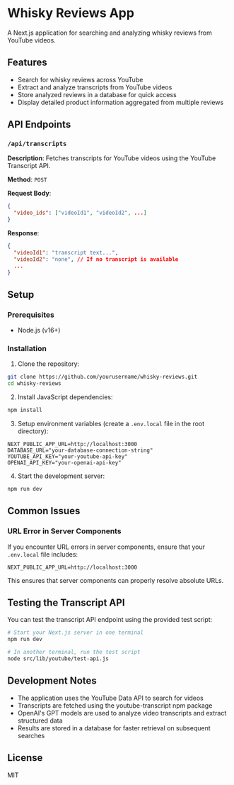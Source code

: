 # Whisky Reviews App

A Next.js application for searching and analyzing whisky reviews from YouTube videos.

## Features

- Search for whisky reviews across YouTube
- Extract and analyze transcripts from YouTube videos
- Store analyzed reviews in a database for quick access
- Display detailed product information aggregated from multiple reviews

## API Endpoints

### `/api/transcripts`

**Description**: Fetches transcripts for YouTube videos using the YouTube Transcript API.

**Method**: `POST`

**Request Body**:

```json
{
  "video_ids": ["videoId1", "videoId2", ...]
}
```

**Response**:

```json
{
  "videoId1": "transcript text...",
  "videoId2": "none", // If no transcript is available
  ...
}
```

## Setup

### Prerequisites

- Node.js (v16+)

### Installation

1. Clone the repository:

```bash
git clone https://github.com/yourusername/whisky-reviews.git
cd whisky-reviews
```

2. Install JavaScript dependencies:

```bash
npm install
```

3. Setup environment variables (create a `.env.local` file in the root directory):

```
NEXT_PUBLIC_APP_URL=http://localhost:3000
DATABASE_URL="your-database-connection-string"
YOUTUBE_API_KEY="your-youtube-api-key"
OPENAI_API_KEY="your-openai-api-key"
```

4. Start the development server:

```bash
npm run dev
```

## Common Issues

### URL Error in Server Components

If you encounter URL errors in server components, ensure that your `.env.local` file includes:

```
NEXT_PUBLIC_APP_URL=http://localhost:3000
```

This ensures that server components can properly resolve absolute URLs.

## Testing the Transcript API

You can test the transcript API endpoint using the provided test script:

```bash
# Start your Next.js server in one terminal
npm run dev

# In another terminal, run the test script
node src/lib/youtube/test-api.js
```

## Development Notes

- The application uses the YouTube Data API to search for videos
- Transcripts are fetched using the youtube-transcript npm package
- OpenAI's GPT models are used to analyze video transcripts and extract structured data
- Results are stored in a database for faster retrieval on subsequent searches

## License

MIT
